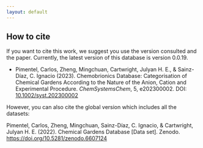 ```yaml
---
layout: default
---
```


## How to cite

If you want to cite this work, we suggest you use the version consulted and the paper. Currently, the latest version of this database is version 0.0.19.

* Pimentel, Carlos, Zheng, Mingchuan, Cartwright, Julyan H. E., & Sainz-Díaz, C. Ignacio  (2023). Chemobrionics Database: Categorisation of Chemical Gardens According to the Nature of the Anion, Cation and Experimental Procedure. *ChemSystemsChem*, 5, e202300002. DOI: [10.1002/syst.202300002](https://doi.org/10.1002/syst.202300002)

However, you can also cite the global version which includes all the datasets:

Pimentel, Carlos, Zheng, Mingchuan, Sainz-Díaz, C. Ignacio, & Cartwright, Julyan H. E. (2022). Chemical Gardens Database [Data set]. Zenodo. https://doi.org/10.5281/zenodo.6607124

<script type="text/javascript" src="https://d1bxh8uas1mnw7.cloudfront.net/assets/embed.js"></script><div class="altmetric-embed" data-badge-type="donut" data-altmetric-id="142568298"></div>

<span class="__dimensions_badge_embed__" data-doi="10.1002/syst.202300002" data-hide-zero-citations="true" data-style="small_circle"></span><script async src="https://badge.dimensions.ai/badge.js" charset="utf-8"></script>
